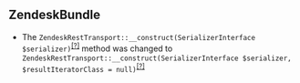 ZendeskBundle
-------------
* The `ZendeskRestTransport::__construct(SerializerInterface $serializer)`<sup>[[?]](https://github.com/oroinc/OroCRMZendeskBundle/tree/4.2.0-alpha.2/Provider/Transport/Rest/ZendeskRestTransport.php#L36 "Oro\Bundle\ZendeskBundle\Provider\Transport\Rest\ZendeskRestTransport")</sup> method was changed to `ZendeskRestTransport::__construct(SerializerInterface $serializer, $resultIteratorClass = null)`<sup>[[?]](https://github.com/oroinc/OroCRMZendeskBundle/tree/4.2.0-alpha.3/Provider/Transport/Rest/ZendeskRestTransport.php#L34 "Oro\Bundle\ZendeskBundle\Provider\Transport\Rest\ZendeskRestTransport")</sup>

